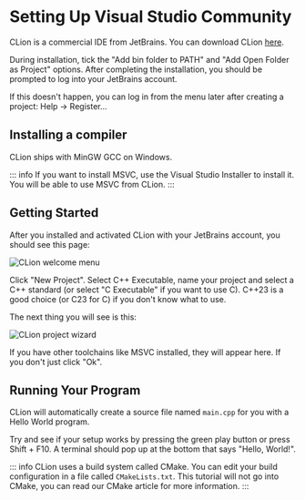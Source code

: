 # Setting Up Visual Studio Community

CLion is a commercial IDE from JetBrains. You can download CLion [here](https://www.jetbrains.com/clion/download).

During installation, tick the "Add bin folder to PATH" and "Add Open Folder as Project" options.
After completing the installation, you should be prompted to log into your JetBrains account.

If this doesn't happen, you can log in from the menu later after creating a project: Help -> Register...

## Installing a compiler

CLion ships with MinGW GCC on Windows.

::: info
If you want to install MSVC, use the Visual Studio Installer to install it. You will be able to use MSVC from CLion.
:::

## Getting Started

After you installed and activated CLion with your JetBrains account, you should see this page:

![CLion welcome menu](/assets/clion/clion-1.png)

Click "New Project". Select C++ Executable, name your project and select a C++ standard (or select "C Executable" if you want to use C). C++23 is a good choice (or C23 for C) if you don't know what to use.

The next thing you will see is this:

![CLion project wizard](/assets/clion/clion-2.png)

If you have other toolchains like MSVC installed, they will appear here. If you don't just click "Ok".

## Running Your Program

CLion will automatically create a source file named `main.cpp` for you with a Hello World program.

Try and see if your setup works by pressing the green play button or press Shift + F10.
A terminal should pop up at the bottom that says "Hello, World!".

::: info
CLion uses a build system called CMake. You can edit your build configuration in a file called `CMakeLists.txt`. This tutorial will not go into CMake, you can read our CMake article for more information.
:::